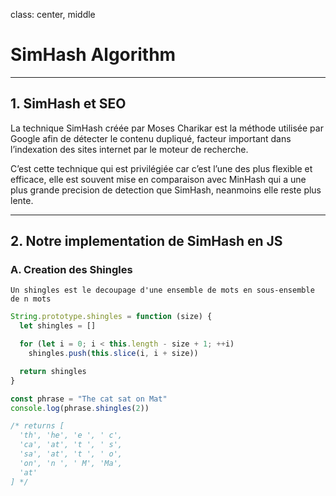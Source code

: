 class: center, middle

# SimHash Algorithm

---

## 1. SimHash et SEO

La technique SimHash créée par Moses Charikar est la méthode utilisée par Google afin de détecter le contenu dupliqué, facteur important dans l’indexation des sites internet par le moteur de recherche.

C’est cette technique qui est privilégiée car c’est l’une des plus flexible et efficace, elle est souvent mise en comparaison avec MinHash qui a une plus grande precision de detection que SimHash, neanmoins elle reste plus lente.

---

## 2. Notre implementation de SimHash en JS

### A. Creation des Shingles

`Un shingles est le decoupage d'une ensemble de mots en sous-ensemble de n mots`

```js
String.prototype.shingles = function (size) {
  let shingles = []

  for (let i = 0; i < this.length - size + 1; ++i)
    shingles.push(this.slice(i, i + size))

  return shingles
}

const phrase = "The cat sat on Mat"
console.log(phrase.shingles(2))

/* returns [
  'th', 'he', 'e ', ' c',
  'ca', 'at', 't ', ' s',
  'sa', 'at', 't ', ' o',
  'on', 'n ', ' M', 'Ma',
  'at'
] */
```